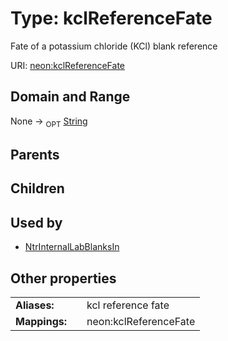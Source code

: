 
# Type: kclReferenceFate


Fate of a potassium chloride (KCl) blank reference

URI: [neon:kclReferenceFate](https://data.neonscience.org/kclReferenceFate)


## Domain and Range

None ->  <sub>OPT</sub> [String](types/String.md)

## Parents


## Children


## Used by

 * [NtrInternalLabBlanksIn](NtrInternalLabBlanksIn.md)

## Other properties

|  |  |  |
| --- | --- | --- |
| **Aliases:** | | kcl reference fate |
| **Mappings:** | | neon:kclReferenceFate |

